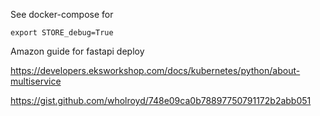 See docker-compose for 

```
export STORE_debug=True
```




Amazon guide for fastapi deploy

https://developers.eksworkshop.com/docs/kubernetes/python/about-multiservice



https://gist.github.com/wholroyd/748e09ca0b78897750791172b2abb051